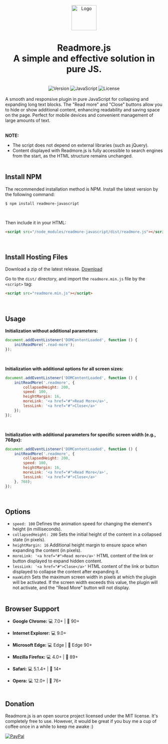 <div align="center">
<a href="https://github.com/corgras/Readmore.js">
<img src="https://corgras.github.io/assets/img/logo.svg" alt="Logo" width="80" height="80">
</a>
<h1 align="center">Readmore.js<br>A simple and effective solution in pure JS.</h1>
</div>
<br>
<div align="center">
<img src="https://img.shields.io/badge/version-1.2.0-blue.svg" alt="Version">
<img src="https://img.shields.io/badge/language-JavaScript-yellow.svg" alt="JavaScript">
<img src="https://img.shields.io/badge/license-MIT-green.svg" alt="License">
</div>
<br>
A smooth and responsive plugin in pure JavaScript for collapsing and expanding long text blocks. The "Read more" and "Close" buttons allow you to hide or show additional content, enhancing readability and saving space on the page. Perfect for mobile devices and convenient management of large amounts of text.
<br><br>

**NOTE:**

 - The script does not depend on external libraries (such as jQuery).  
 - Content displayed with Readmore.js is fully accessible to search engines from the start, as the HTML structure remains unchanged.
<br><br>

## Install NPM

The recommended installation method is NPM. Install the latest version by the following command:

```
$ npm install readmore-javascript
```
<br>

Then include it in your HTML:

```html
<script src="/node_modules/readmore-javascript/dist/readmore.js"></script>
```
<br>

## Install Hosting Files

Download a zip of the latest release. [Download](https://github.com/corgras/Readmore.js/releases/latest)

Go to the `dist/` directory, and import the `readmore.min.js` file by the `<script>` tag:

```html
<script src="readmore.min.js"></script>
```
<br>

## Usage

**Initialization without additional parameters:**

```javascript
document.addEventListener('DOMContentLoaded', function () {
    initReadMore('.read-more');
});
```
<br>

**Initialization with additional options for all screen sizes:**

```javascript
document.addEventListener('DOMContentLoaded', function () {
	initReadMore('.readmore', {
		collapsedHeight: 200,
		speed: 100,
		heightMargin: 16,
		moreLink: '<a href="#">Read More</a>',
		lessLink: '<a href="#">Close</a>'
	});
});
```
<br>

**Initialization with additional parameters for specific screen width (e.g., 768px):**

```javascript
document.addEventListener('DOMContentLoaded', function () {
	initReadMore('.readmore', {
		collapsedHeight: 200,
		speed: 100,
		heightMargin: 16,
		moreLink: '<a href="#">Read More</a>',
		lessLink: '<a href="#">Close</a>'
	}, 768);
});
```
<br>

## Options

* `speed: 100` Defines the animation speed for changing the element's height (in milliseconds).
* `collapsedHeight: 200` Sets the initial height of the content in a collapsed state (in pixels).
* `heightMargin: 16` Additional height margin to ensure space when expanding the content (in pixels).
* `moreLink: '<a href="#">Read more</a>'` HTML content of the link or button displayed to expand hidden content.
* `lessLink: '<a href="#">Close</a>'` HTML content of the link or button displayed to collapse the content after expanding it.
* `maxWidth` Sets the maximum screen width in pixels at which the plugin will be activated. If the screen width exceeds this value, the plugin will not activate, and the "Read More" button will not display.
<br><br>
## Browser Support

 - **Google Chrome:** 💻 7.0+ | 📱 90+

 - **Internet Explorer:** 💻 9.0+

 - **Microsoft Edge:** 💻 Edge | 📱 Edge 90+

 - **Mozilla Firefox:** 💻 4.0+ | 📱 89+

 - **Safari:** 💻 5.1.4+ | 📱 14+

 - **Opera:** 💻 12.0+ | 📱 76+
<br><br>
## Donation

Readmore.js is an open source project licensed under the MIT license. It's completely free to use. However, it would be great if you buy me a cup of coffee once in a while to keep me awake :)

[![PayPal](https://img.shields.io/badge/PayPal-00457C?style=for-the-badge&logo=paypal&logoColor=white)](https://www.paypal.com/donate/?hosted_button_id=DMETJT5YE55HN)
